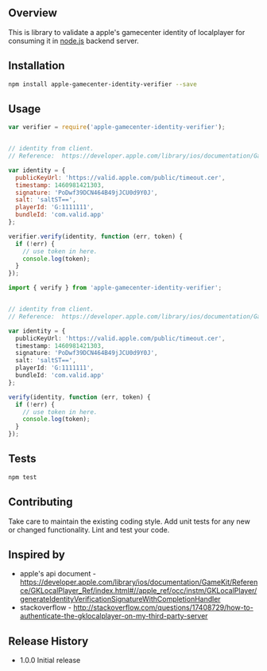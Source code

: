 ## Overview

This is library to validate a apple's gamecenter identity of localplayer for consuming it in [node.js][node] backend server.

## Installation

```bash
npm install apple-gamecenter-identity-verifier --save
```

## Usage

```js
var verifier = require('apple-gamecenter-identity-verifier');


// identity from client.
// Reference:  https://developer.apple.com/library/ios/documentation/GameKit/Reference/GKLocalPlayer_Ref/index.html#//apple_ref/occ/instm/GKLocalPlayer/generateIdentityVerificationSignatureWithCompletionHandler

var identity = {
  publicKeyUrl: 'https://valid.apple.com/public/timeout.cer',
  timestamp: 1460981421303,
  signature: 'PoDwf39DCN464B49jJCU0d9Y0J',
  salt: 'saltST==',
  playerId: 'G:1111111',
  bundleId: 'com.valid.app'
};

verifier.verify(identity, function (err, token) {
  if (!err) {
    // use token in here.
    console.log(token);
  }
});
```

```ts
import { verify } from 'apple-gamecenter-identity-verifier';


// identity from client.
// Reference:  https://developer.apple.com/library/ios/documentation/GameKit/Reference/GKLocalPlayer_Ref/index.html#//apple_ref/occ/instm/GKLocalPlayer/generateIdentityVerificationSignatureWithCompletionHandler

var identity = {
  publicKeyUrl: 'https://valid.apple.com/public/timeout.cer',
  timestamp: 1460981421303,
  signature: 'PoDwf39DCN464B49jJCU0d9Y0J',
  salt: 'saltST==',
  playerId: 'G:1111111',
  bundleId: 'com.valid.app'
};

verify(identity, function (err, token) {
  if (!err) {
    // use token in here.
    console.log(token);
  }
});
```

## Tests

```bash
npm test
```

## Contributing

Take care to maintain the existing coding style.
Add unit tests for any new or changed functionality. Lint and test your code.

## Inspired by

* apple's api document - https://developer.apple.com/library/ios/documentation/GameKit/Reference/GKLocalPlayer_Ref/index.html#//apple_ref/occ/instm/GKLocalPlayer/generateIdentityVerificationSignatureWithCompletionHandler
* stackoverflow - http://stackoverflow.com/questions/17408729/how-to-authenticate-the-gklocalplayer-on-my-third-party-server

## Release History

* 1.0.0 Initial release

[node]: http://nodejs.org/
